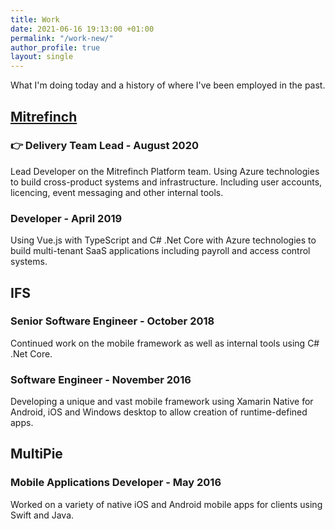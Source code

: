 ```yaml
---
title: Work
date: 2021-06-16 19:13:00 +01:00
permalink: "/work-new/"
author_profile: true
layout: single
---
```


What I'm doing today and a history of where I've been employed in the past.

## [Mitrefinch](https://web.archive.org/web/20200119002737/https://www.mitrefinch.co.uk/)
### 👉 Delivery Team Lead - August 2020
Lead Developer on the Mitrefinch Platform team. Using Azure technologies to build cross-product systems and infrastructure. Including user accounts, licencing, event messaging and other internal tools.

### Developer - April 2019
Using Vue.js with TypeScript and C# .Net Core with Azure technologies to build multi-tenant SaaS applications including payroll and access control systems.

## IFS
### Senior Software Engineer - October 2018
Continued work on the mobile framework as well as internal tools using C# .Net Core.

### Software Engineer - November 2016
Developing a unique and vast mobile framework using Xamarin Native for Android, iOS and Windows desktop to allow creation of runtime-defined apps.

## MultiPie
### Mobile Applications Developer - May 2016
Worked on a variety of native iOS and Android mobile apps for clients using Swift and Java.